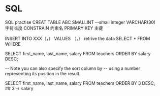 # SQL
SQL practise
CREAT TABLE ABC
SMALLINT --small integer
VARCHAR(30)  字符长度
CONSTRAIN 约束名
PRIMARY KEY 主键



INSERT INTO XXX（，）
VALUES （，）
retrive the data
SELECT * FROM
WHERE 

SELECT first_name, last_name, salary
FROM teachers
ORDER BY salary DESC;

-- Note you can also specify the sort column by
-- using a number representing its position in the result.

SELECT first_name, last_name, salary
FROM teachers
ORDER BY 3 DESC; ## 3 -> salary
